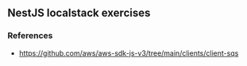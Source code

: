 ## NestJS localstack exercises

### References
- https://github.com/aws/aws-sdk-js-v3/tree/main/clients/client-sqs